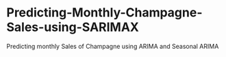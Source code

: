 # Predicting-Monthly-Champagne-Sales-using-SARIMAX
Predicting monthly Sales of Champagne using ARIMA and Seasonal ARIMA
